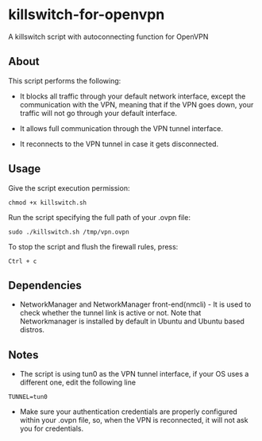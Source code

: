 # killswitch-for-openvpn
A killswitch script with autoconnecting function for OpenVPN

## About

This script performs the following:

* It blocks all traffic through your default network interface, except the communication with the VPN, meaning that if the VPN goes down, your traffic will not go through your default interface. 

* It allows full communication through the VPN tunnel interface.

* It reconnects to the VPN tunnel in case it gets disconnected.

## Usage

Give the script execution permission:

```shell
chmod +x killswitch.sh
```

Run the script specifying the full path of your .ovpn file:

```shell
sudo ./killswitch.sh /tmp/vpn.ovpn
```

To stop the script and flush the firewall rules, press:

```shell
Ctrl + c
```

## Dependencies

* NetworkManager and NetworkManager front-end(nmcli) - It is used to check whether the tunnel link is active or not. Note that Networkmanager is installed by default in Ubuntu and Ubuntu based distros.

## Notes

* The script is using tun0 as the VPN tunnel interface, if your OS uses a different one, edit the following line
```shell
TUNNEL=tun0
```

* Make sure your authentication credentials are properly configured within your .ovpn file, so, when the VPN is reconnected, it will not ask you for credentials.


